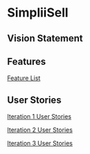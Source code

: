 # SimpliiSell

## Vision Statement

## Features
[Feature List](url)

## User Stories
[Iteration 1 User Stories](url)

[Iteration 2 User Stories](url)

[Iteration 3 User Stories](url)
